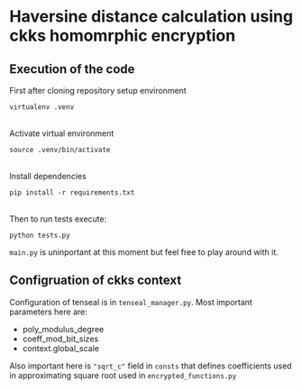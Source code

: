# Haversine distance calculation using ckks homomrphic encryption

## Execution of the code

First after cloning repository setup environment

```
virtualenv .venv
```
\
Activate virtual environment 
```
source .venv/bin/activate
```
\
Install dependencies
```
pip install -r requirements.txt
```
\
Then to run tests execute:

```
python tests.py
```

`main.py` is uninportant at this moment but feel free to play around with it.

## Configruation of ckks context

Configuration of tenseal is in `tenseal_manager.py`. Most important parameters here are: 
* poly_modulus_degree
* coeff_mod_bit_sizes
* context.global_scale

Also important here is `"sqrt_c"` field in `consts` that defines coefficients used in approximating square root used  in `encrypted_functions.py`
